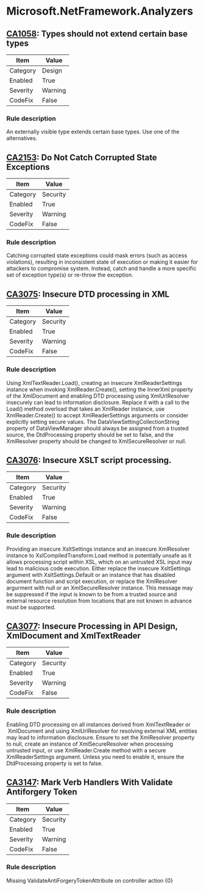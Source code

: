# Microsoft.NetFramework.Analyzers

## [CA1058](https://docs.microsoft.com/visualstudio/code-quality/ca1058): Types should not extend certain base types

|Item|Value|
|-|-|
|Category|Design|
|Enabled|True|
|Severity|Warning|
|CodeFix|False|

### Rule description

An externally visible type extends certain base types. Use one of the alternatives.

## [CA2153](https://docs.microsoft.com/visualstudio/code-quality/ca2153): Do Not Catch Corrupted State Exceptions

|Item|Value|
|-|-|
|Category|Security|
|Enabled|True|
|Severity|Warning|
|CodeFix|False|

### Rule description

Catching corrupted state exceptions could mask errors (such as access violations), resulting in inconsistent state of execution or making it easier for attackers to compromise system. Instead, catch and handle a more specific set of exception type(s) or re-throw the exception.

## [CA3075](https://docs.microsoft.com/visualstudio/code-quality/ca3075): Insecure DTD processing in XML

|Item|Value|
|-|-|
|Category|Security|
|Enabled|True|
|Severity|Warning|
|CodeFix|False|

### Rule description

Using XmlTextReader.Load(), creating an insecure XmlReaderSettings instance when invoking XmlReader.Create(), setting the InnerXml property of the XmlDocument and enabling DTD processing using XmlUrlResolver insecurely can lead to information disclosure. Replace it with a call to the Load() method overload that takes an XmlReader instance, use XmlReader.Create() to accept XmlReaderSettings arguments or consider explicitly setting secure values. The DataViewSettingCollectionString property of DataViewManager should always be assigned from a trusted source, the DtdProcessing property should be set to false, and the XmlResolver property should be changed to XmlSecureResolver or null. 

## [CA3076](https://docs.microsoft.com/visualstudio/code-quality/ca3076): Insecure XSLT script processing.

|Item|Value|
|-|-|
|Category|Security|
|Enabled|True|
|Severity|Warning|
|CodeFix|False|

### Rule description

Providing an insecure XsltSettings instance and an insecure XmlResolver instance to XslCompiledTransform.Load method is potentially unsafe as it allows processing script within XSL, which on an untrusted XSL input may lead to malicious code execution. Either replace the insecure XsltSettings argument with XsltSettings.Default or an instance that has disabled document function and script execution, or replace the XmlResolver argurment with null or an XmlSecureResolver instance. This message may be suppressed if the input is known to be from a trusted source and external resource resolution from locations that are not known in advance must be supported.

## [CA3077](https://docs.microsoft.com/visualstudio/code-quality/ca3077): Insecure Processing in API Design, XmlDocument and XmlTextReader

|Item|Value|
|-|-|
|Category|Security|
|Enabled|True|
|Severity|Warning|
|CodeFix|False|

### Rule description

Enabling DTD processing on all instances derived from XmlTextReader or  XmlDocument and using XmlUrlResolver for resolving external XML entities may lead to information disclosure. Ensure to set the XmlResolver property to null, create an instance of XmlSecureResolver when processing untrusted input, or use XmlReader.Create method with a secure XmlReaderSettings argument. Unless you need to enable it, ensure the DtdProcessing property is set to false. 

## [CA3147](https://docs.microsoft.com/visualstudio/code-quality/ca3147): Mark Verb Handlers With Validate Antiforgery Token

|Item|Value|
|-|-|
|Category|Security|
|Enabled|True|
|Severity|Warning|
|CodeFix|False|

### Rule description

Missing ValidateAntiForgeryTokenAttribute on controller action {0}

